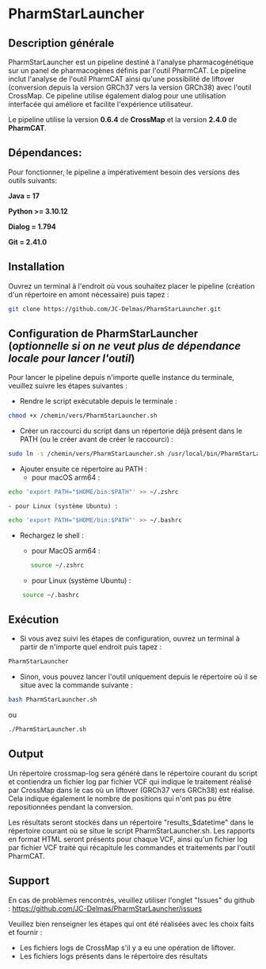 # PharmStarLauncher
## Description générale
PharmStarLauncher est un pipeline destiné à l'analyse pharmacogénétique sur un panel de pharmacogènes définis par l'outil PharmCAT. Le pipeline inclut l'analyse de l'outil PharmCAT ainsi qu'une possibilité de liftover (conversion depuis la version GRCh37 vers la version GRCh38) avec l'outil CrossMap. Ce pipeline utilise également dialog pour une utilisation interfacée qui améliore et facilite l'expérience utilisateur. 

Le pipeline utilise la version **0.6.4** de **CrossMap** et la version **2.4.0** de **PharmCAT**.


## Dépendances:
Pour fonctionner, le pipeline a impérativement besoin des versions des outils suivants:

**Java = 17**

**Python >= 3.10.12**

**Dialog = 1.794**

**Git = 2.41.0**


## Installation 
Ouvrez un terminal à l'endroit où vous souhaitez placer le pipeline (création d'un répertoire en amont nécessaire) puis tapez :
```bash
git clone https://github.com/JC-Delmas/PharmStarLauncher.git
```

## Configuration de PharmStarLauncher (*optionnelle si on ne veut plus de dépendance locale pour lancer l'outil*)

Pour lancer le pipeline depuis n'importe quelle instance du terminale, veuillez suivre les étapes suivantes :

- Rendre le script exécutable depuis le terminale :
```bash
chmod +x /chemin/vers/PharmStarLauncher.sh
```

- Créer un raccourci du script dans un répertorie déjà présent dans le PATH (ou le créer avant de créer le raccourci) :
```bash
sudo ln -s /chemin/vers/PharmStarLauncher.sh /usr/local/bin/PharmStarLauncher
```

- Ajouter ensuite ce répertoire au PATH :
	- pour macOS arm64 :
```bash
echo 'export PATH="$HOME/bin:$PATH"' >> ~/.zshrc
```
	- pour Linux (système Ubuntu) :
 ```bash
echo 'export PATH="$HOME/bin:$PATH"' >> ~/.bashrc
 ```

- Rechargez le shell :
	 - pour MacOS arm64 :
  ```bash
	 source ~/.zshrc
  ```
	 
	 - pour Linux (système Ubuntu) :
 ```bash
	 source ~/.bashrc
  ```

## Exécution
- Si vous avez suivi les étapes de configuration, ouvrez un terminal à partir de n'importe quel endroit puis tapez :
```bash
PharmStarLauncher
```

- Sinon, vous pouvez lancer l'outil uniquement depuis le répertoire où il se situe avec la commande suivante :
```bash
bash PharmStarLauncher.sh
```
ou
```bash
./PharmStarLauncher.sh
```

## Output
Un répertoire crossmap-log sera généré dans le répertoire courant du script et contiendra un fichier log par fichier VCF qui indique le traitement réalisé par CrossMap dans le cas où un liftover (GRCh37 vers GRCh38) est réalisé. Cela indique également le nombre de positions qui n'ont pas pu être repositionnées pendant la conversion.

Les résultats seront stockés dans un répertoire "results_$datetime" dans le répertoire courant où se situe le script PharmStarLauncher.sh.
Les rapports en format HTML seront présents pour chaque VCF, ainsi qu'un fichier log par fichier VCF traité qui récapitule les commandes et traitements par l'outil PharmCAT.

## Support
En cas de problèmes rencontrés, veuillez utiliser l'onglet "Issues" du github : https://github.com/JC-Delmas/PharmStarLauncher/issues

Veuillez bien renseigner les étapes qui ont été réalisées avec les choix faits et fournir :
- Les fichiers logs de CrossMap s'il y a eu une opération de liftover.
- Les fichiers logs présents dans le répertoire des résultats
